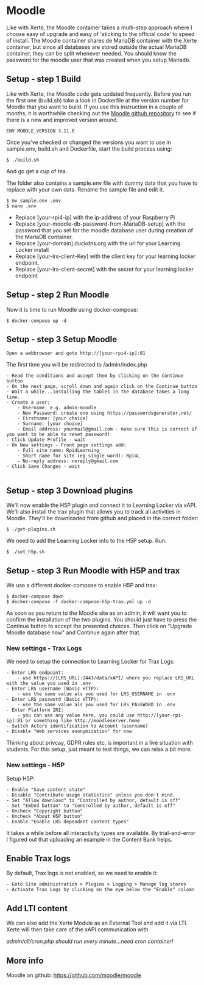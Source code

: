 # Moodle

Like with Xerte, the Moodle container takes a multi-step approach where I choose easy of upgrade and easy of 'sticking to the official code' to speed of install.
The Moodle container shares de MariaDB container with the Xerte container, but since all databases are stored outside the actual MariaDB container, they can be split whenever needed.
You should know the password for the moodle user that was created when you setup Mariadb.

## Setup - step 1 Build
Like with Xerte, the Moodle code gets updated frequently. Before you run the first one (build.sh) take a look in Dockerfile at the version number for Moodle that you want to build.
If you use this instruction in a couple of months, it is worthwhile checking out the [Moodle github repository](https://github.com/moodle/moodle/releases) to see if there is a new and improved version around.

```
ENV MOODLE_VERSION 3.11.0
```
Once you've checked or changed the versions you want to use in sample.env, build.sh and Dockerfile, start the build process using:
```
$ ./build.sh
```
And go get a cup of tea.

The folder also contains a sample.env file with dummy data that you have to replace with your own data. Rename the sample file and edit it.
```
$ mv sample.env .env
$ nano .env
```
- Replace [your-rpi4-ip] with the ip-address of your Raspberry Pi
- Replace [your-moodle-db-password-from-MariaDB-setup] with the password that you set for the moodle database user during creation of the MariaDB container.
- Replace [your-domain].duckdns.org with the url for your Learning Locker install
- Replace [your-lrs-client-Key] with the client key for your learning locker endpoint.
- Replace [your-lrs-client-secret] with the secret for your learning locker endpoint


## Setup - step 2 Run Moodle

Now it is time to run Moodle using docker-compose:
```
$ docker-compose up -d
```

## Setup - step 3 Setup Moodle

```
Open a webbrowser and goto http://[your-rpi4-ip]:81
```
The first time you will be redirected to /admin/index.php

```
- Read the conditions and accept them by clicking on the Continue button
- On the next page, scroll down and again click on the Continue button
- Wait a while...installing the tables in the database takes a long time.
- Create a user:
    - Username: e.g. admin-moodle
    - New Password: create one using https://passwordsgenerator.net/
    - Firstname: [your choice] 
    - Surname: [your choice]
    - Email address: yourmail@gmail.com - make sure this is correct if you want to be able to reset password!  
- Click Update Profile - wait
- On New settings - Front page settings add:
    - Full site name: Rpi4Learning
    - Short name for site (eg single word): Rpi4L   
    - No-reply address: noreply@gmail.com
- Click Save Changes - wait
   
```
## Setup - step 3 Download plugins

We'll now enable the H5P plugin and connect it to Learning Locker via xAPI. We'll also install the trax plugin that allows you to track all activities in Moodle. They'll be downloaded from github and placed in the correct folder:
```
$ ./get-plugins.sh
```
We need to add the Learning Locker info to the H5P setup. Run:
```
$ ./set_h5p.sh
```
## Setup - step 3 Run Moodle with H5P and trax

We use a different docker-compose to enable H5P and trax:
```
$ docker-compose down
$ docker-compose -f docker-compose-h5p-trax.yml up -d
```
As soon as you return to the Moodle site as an admin, it will want you to confirm the installation of the two plugins. You should just have to press the Continue button to accept the presented choices. Then click on "Upgrade Moodle database now" and Continue again after that.

### New settings - Trax Logs
We need to setup the connection to Learning Locker for Trax Logs:
```
- Enter LRS endpoint:
    - use https://[LRS_URL]:2443/data/xAPI/ where you replace LRS_URL with the value you used in .env
- Enter LRS username (Basic HTTP):
    - use the same value als you used for LRS_USERNAME in .env
- Enter LRS password (Basic HTTP):
    - use the same value als you used for LRS_PASSWORD in .env    
- Enter Platform IRI:
    - you can use any value here, you could use http://[your-rpi-ip]:81 or something like http://moodleserver.home       
- Switch Actors identification to Account (username)
- Disable "Web services anonymization" for now
```
Thinking about privcay, GDPR rules etc. is important in a live situation with students. For this setup, just meant to test things, we can relax a bit more.

### New settings - H5P
Setup H5P:
```
- Enable "Save content state"
- Disable "Contribute usage statistics" unless you don't mind.
- Set "Allow download" to "Controlled by author, default is off"
- Set "Embed button" to "Controlled by author, default is off"
- Uncheck "Copyright button"
- Uncheck "About H5P button"
- Enable "Enable LRS dependent content types"
```
It takes a while before all interactivity types are available. By trial-and-error I figured out that uploading an example in the Content Bank helps.

## Enable Trax logs
By default, Trax logs is not enabled, so we need to enable it:
```
- Goto Site administration > Plugins > Logging > Manage log stores
- Activate Trax Logs by clicking on the eye below the "Enable" colomn
```

## Add LTI content

We can also add the Xerte Module as an External Tool and add it via LTI. Xerte will then take care of the xAPI communication with 

_admin/cli/cron.php should run every minute...need cron container!_


## More info

Moodle on github: https://github.com/moodle/moodle

